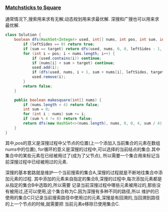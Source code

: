### [Matchsticks to Square](https://leetcode.com/problems/matchsticks-to-square/description/)

通常情况下,搜索用来求有无解;动态规划用来求最优解.
深搜和广搜也可以用来求最优解.

```Java
class Solution {
    boolean dfs(HashSet<Integer> used, int[] nums, int pos, int sum, int leftSides, int target) {
        if (leftSides == 0) return true;
        if (sum == target) return dfs(used, nums, 0, 0, leftSides - 1, target);
        for (int i = pos; i < nums.length; i++) {
            if (used.contains(i)) continue;
            if (nums[i] + sum > target) continue;
            used.add(i);
            if (dfs(used, nums, i + 1, sum + nums[i], leftSides, target)) return true;
            used.remove(i);
        }
        return false;
    }

    public boolean makesquare(int[] nums) {
        if (nums.length < 4) return false;
        int sum = 0;
        for (int i : nums) sum += i;
        if (sum % 4 != 0) return false;
        return dfs(new HashSet<>(nums.length), nums, 0, 0, 4, sum / 4);
    }
}
```

其中,pos的意义是深搜过程中父节点的位置(上一个添加入当前集合的元素在数组nums中的位置),
for循环的意义是深搜的过程中,可以选择的当前结点的集合.其中集合中的某些元素在已经被用过了(成为了父节点),
所以需要一个集合用来标记当前深搜过程中已经被用过的元素.

深搜的基本套路就是维护一个当前搜索的集合A,深搜的过程就是不断地往集合中添加元素的过程.
其中添加的元素来自指定的集合B,深搜的过程中,每次添加元素都是从指定的集合B中选取的,所以需要
记录当前深搜过程中哪些元素被用过的,那些没有被用过,还可以使用,这个集合称为C.因为深搜有多种不同的路径,所以
维护的已使用的集合C只记录当前搜索路径中使用过的元素,深搜是有回溯的,当回溯到路径的上一个节点的时候,就需要把
当前元素e移除已使用集合C.
